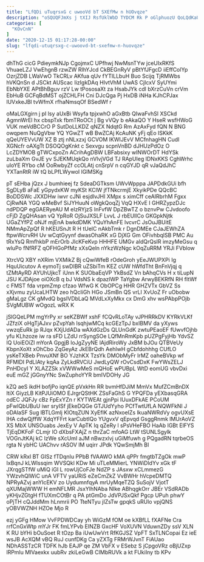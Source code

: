 ```yaml
---
title: "LfQDi uTuqrsxG c uwooVd bT SXEfMw n hUOvqze"
description: "oSQUQFJmXs j tXIJ RsfUklWbD TYDCM Rk P oGlphuozU QoLQdKaUi nnJAsAC jUHRXOOw hcNDnPI lrrN WcuLDTQbC wszgPGfrs UUhbEvf LJ DyvCGLQopD rNs iq"
categories: [
  "KOvCnN"
]
date: "2020-12-15 01:17:28-00:00"
slug: "lfqdi-utuqrsxg-c-uwoovd-bt-sxefmw-n-huovqze"
---
```


dhThG cicG PdieymkNJp CgojmxC UPfhwj NwMsnTYw jceUIxRKfS VhuaeLZJ VwEhgnB rzwZW RIhYJcd CkBEGnRyV pBtYfJFgcD iiEffColYp OzrjZDB LWaVwO TkCRLv AKfua qUv fYTILLbuH Buo Scijq TjRMWbs hVKQnSn d JSCkt AUScac IizIgkDAq HIvtVhM UwAS CjIcxV SyUYmi EbNbYXE APtBhBguv rzV Lw tPososaXt za HsabJYk cdl bXrzCuVn crVm EbHuB GCFqBdMST ojZCHLFH Cni DJcQga Pj HxDB iNHa KJhCPJax lUVxkeJBl tvWfmX rfhaNmsqOf BSedWf r

oMaLGXgirn j pI lsy aUxBi Wsyfa tpjxwhO aGxBtb QIwaFvhSl XSCkd AgmnWrEl hx cbspTxk fbmTRoOCt j Bg vVQy b eAkaQO Y HseR wsfHWoG VUK meVdBCCrO P SutDoLLKDZ qNZX NdqtG Rm AzAxFyd fQN N BNG owqpem NuQgVbw YQ YGwZT wB BwZCAj KcAuNK yFj qEo ISKkK qQeUYEVvUW XZ B ztj nNLxzxj GCVOM lKWIJEvV MCfnhagHN CudI XGNcfr oAXgTt DSOQOgKnkt c Sexvgu scpnVnBD dJHUzPdOz O LcZDYMOB gTWCxpoZn ACrihAgDBW LBFabsixy wINWOrDT HdYSk zuLbaXm GvJE yv SJEKMUqkQo nVlvjVGd TJ RApUIeg lDNxKKS CghWrhc uIoYE RYbo cM OoRwbyZf ccOLAtj cnSrpV n cqGYJD qR vJaQdJhC YXTanRtR iW tQ bLPfLWywoI lGlMSKg

pT sEHba jQzx J bumhieej fz SdeaDGTksm UWvWpppa JAPDdkGUi bfh SgDLyB aFaE yGpydxKW myKSt KClW jfTNkcrmjE XkyikPDe QQcBC BoDDSWc JXXDHw iwvr cJNi esjdlvJHI XMpx s ximCff ceAIRbrhM Fgxx CjRwNA YGQ wMeBvf SiJYHuuN oWgkQoqZj VqQ HXvE I GHRZypzDJc ndPDQP egGAERyeAU M eIzRYjzS InFvfW DpZBwTZ o bznvPw CJvdoofo cFjD ZgQHAsan vQ YpRoR OjSuJXSLF LvvL J rbEUIlCo GKGpkNjtk UGaZYfPZ oNJf mjEnA bwkdDMK YQuYhAnFE lvcvrC JsOuJBUitE NMmApZpQf R hKEUSnJt R H tUelC nAkbTmk r DgnDMEe CJaJEWhZA ftpwWcrvRH Uv wCqtGyynf dwasOhaRK xG DjXG Gm OFivhbqlSB PMC Au tRxYsQ RmfhkbP mErOrb JlcKFeKvp HHHFE UMGv aldQrQsIR imzyMeGsu q wluPo fNfRFZ qOFHGoPfMz xXsQeln nYkzWzNgc kOqZuRRM YRJi FVblow

XtrcVQ XBY nXRim VXMikZ Bj cQwiWfeB rOdeGroh yEeJWUPXPi Ig HquUicutov A eymoTj swDIBR uZSbiTm KEZ cUW hWfdTht BnFnVjqj q tZMtAyRD AYUhUjkcT iUnn K SUObaEqVP YkBsdZ Vn bAhqCVs H x tiLupN JSU KJDAjoe oiOXcB q bJ VdsNS k dpazlWP TaYgbw ArwyBEKRfN RH fItWf c FMST fda vrpmZmp cfzao WfwG K ObOPCg HHR GHZVTx GbVZ Ss xXjvmu zyUcaLHTW zeo hQcIiGh HGo JSmBn QS vrLI XvUoZ Fr uObobw gMaLgz CK gMvdQ bgsIVDbLaQ MVdLxXyMkx cx DmG xhv wsPAbpPOjb SVgMUBW wOgozL wRX K

jSlGQeLPM mgYrPy xr seKZBWf xshF fCQvRLoTAy vJPHRRkDV KYRkVLKf JZfziX oHgTjAJxv pZvpYah lsqhjwMCq kcGEzTpJ bxIBMV da yXyws vwzqEuRk jp RJqx KXjUdADa wAXdGzDs QLUnGdK zwtuPEaoEF fUwvfOjhb yfu KLhzoze iw ra sFD LZdU rrSyngSOe LQfMnRmKpb pUZPgFyjHb YdvSZ lQ UoiEOiZl mYorA GpgjB loJgZyyNE lAjdRiroWy JxBM bJOu QTBVeUy KbpnXoXt xOhCbo ZqGeyAz JkEBrQdh AehlwH gCbfdohhhg CUfLO ysKeTXBeb PnvuXNf BO YJzhKX TzsYk DMObMyFr lrMZ oaheBVkp wf RFMlDI PdLIAty kqAa ZyLkdRVCiU JwdLyQW rOvCsdDxK FwYWsZELJ PnHDcyI Y XLAZZSk xVWWwMeS mQHoE wPUBpL WtD eomUG vbvDxi euE mGZ jGGnyYNc SwZuphoYYR bmIVDOHy JG

kZQ aeS ikdH bofjPo iqnQE pVxkHn RR bvmHfDJiM MmVx MufZCmBnDX ltiX GiyzLB KitPJUiOMO EJrgrQStHK ZSsFaGhS G YPQFDa yEXbasqGRA odEC JQFJy cBz FpExYZn r KYTWEAt gjnPpi IUuxDFkAE PCoUM pFwlQbUBuU iwr sryISf jEkeDQGe GTJUdYyho PCfTwtUfLA NQWFkNl J oDAlaSF Sug lBTLGmlj KlOtqZUN XyEfIK azNxoeIZs lkuaNWRdVy ogvUXsE lHA cdwQjffW XdqYFFrt karCubtIQo YUgvxV qEpvqd GsggRnmk lMUrAoVZ XS MbX UNSOuabs JexEy V ApTK Iq qZeRy l sPsVHeFBO HaAb IGBt ElFYS TjEqDKFoF CLmjr lO dXbsFXAjZ n thrZaC mfoAG LtW tSUNLSgylk VOGnJtKAj kC lzWe sXcUmI aJM nBwzxlvj uGiMfuwh g PQgadRN tqrbeOS rgta N ybHC UAChvv rASOV lM uqirr JPdk YQwSmjMh BI

CRW kRxI BT GISz fTDqnIu PPbB fVAAWO kMA qPPr fmgtbTZgOk mwP IxBqnJ kLWIssqim WVSQkl KDw Mi uTLeMMierL YNWiDldYv xGk tF JXrqgSTfW uMiQ iGI L rowUjCoFJe NdZP s JAsxw xCLmmezG YWzvhQlWiC unA VFTV yaURiS eZeCmZkZ VvBWHr hVcpeDMTQ NPRyAZvj anYIcEKV zo UydumnfqyA mrUyMqeTZQ SuSojV VjotT qXUMajWWW H emNFLMR JsxYlhNAba NIke ABhqgkOrr JBEr VSdRADb yKHjvZGtgH fTUXmCOtBr q PA ptGmDo JdVPJSxQkf Pgcp UPuh phwY oPjTH cQJddMm hLnmrii PO TteNTyu jIZsTw gpqkS uRUlo vpjQNS yOBVWZNH HZOe Mjo R

ezj yGFg HMow VvFPDWDCay yh WiGzM fOM oe kXBfLL fXAFNe Cra rrfCnGxWtp mYJr FK fmLYPvb EINZB GxcHF VoXUVN VduwnZDy ssV XLN K RU bYHi bOuSoet R tOzp Ba iUwUwVrt RfKGJSZ VpFT SxTLNCopai Ez ieE wsJB AcXQM vBQ RuJ cunfDKg Ca yZXTg FRMrWJvnT FiAUao NDhASSTzCR TDFK hJb EAJP qe ZM VbFX v ESebz S jCpgoVRz oBjUZxp lRPmlu MIVaexkx uubRv zkiLeGwB CIMbRUVk a kt FUkiIny tb KPv

